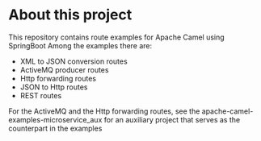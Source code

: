 # About this project
This repository contains route examples for Apache Camel using SpringBoot
Among the examples there are:
* XML to JSON conversion routes
* ActiveMQ producer routes
* Http forwarding routes
* JSON to Http routes
* REST routes

For the ActiveMQ and the Http forwarding routes, see the apache-camel-examples-microservice_aux for an
auxiliary project that serves as the counterpart in the examples
